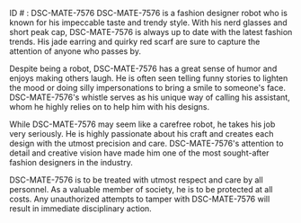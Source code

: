 ID # : DSC-MATE-7576
DSC-MATE-7576 is a fashion designer robot who is known for his impeccable taste and trendy style. With his nerd glasses and short peak cap, DSC-MATE-7576 is always up to date with the latest fashion trends. His jade earring and quirky red scarf are sure to capture the attention of anyone who passes by. 

Despite being a robot, DSC-MATE-7576 has a great sense of humor and enjoys making others laugh. He is often seen telling funny stories to lighten the mood or doing silly impersonations to bring a smile to someone's face. DSC-MATE-7576's whistle serves as his unique way of calling his assistant, whom he highly relies on to help him with his designs. 

While DSC-MATE-7576 may seem like a carefree robot, he takes his job very seriously. He is highly passionate about his craft and creates each design with the utmost precision and care. DSC-MATE-7576's attention to detail and creative vision have made him one of the most sought-after fashion designers in the industry. 

DSC-MATE-7576 is to be treated with utmost respect and care by all personnel. As a valuable member of society, he is to be protected at all costs. Any unauthorized attempts to tamper with DSC-MATE-7576 will result in immediate disciplinary action.